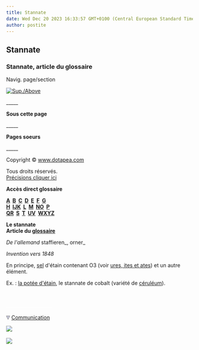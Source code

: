 ```yaml
---
title: Stannate
date: Wed Dec 20 2023 16:33:57 GMT+0100 (Central European Standard Time)
author: postite
---
```


## Stannate
### Stannate, article du glossaire
 Navig. page/section

[![Sup./Above](_derived/up_cmp_themenoir010_up.gif)](s.html)

\_\_\_\_\_

**Sous cette page**

\_\_\_\_\_

**Pages soeurs**

\_\_\_\_\_

Copyright © www.dotapea.com

Tous droits réservés.  
[Précisions cliquer ici](droitscopie.html)

**Accès direct glossaire**

**[A](a.html)  [B](b.html)  [C](c.html)  [D](d.html)  [E](e.html)  [F](f.html)  [G](g.html)  
[H](h.html)  [IJK](ijk.html)  [L](l.html)  [M](m.html)  [NO](no.html)  [P](p.html)  
[QR](qr.html)  [S](s.html)  [T](t.html)  [UV](uv.html)  [WXYZ](wxyz.html)**

**Le stannate  
Article du [glossaire](glossaire.html)**

_De l'allemand_ staffieren_, orner_

_Invention vers 1848_

En principe, [sel](formationdesels.html) d'étain contenant O3 (voir [ures, ites et ates](uresiresates.html)) et un autre élément.

Ex. : [la potée d'étain](poteedetain.html), le stannate de cobalt (variété de [céruléum](bleuschauds.html#leceruleum)).



 

 ![](images/transparent122x1.gif)

![](images/flechebas.gif) [Communication](http://www.artrealite.com/annonceurs.htm) 

[![](https://cbonvin.fr/sites/regie.artrealite.com/visuels/campagne1.png)](index-2.html#20131014)

![](https://cbonvin.fr/sites/regie.artrealite.com/visuels/campagne2.png)